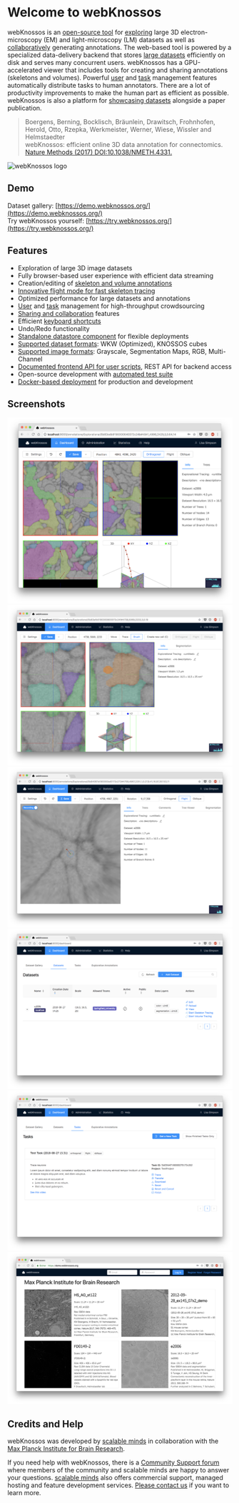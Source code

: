 # Welcome to webKnossos

webKnossos is an [open-source tool](https://github.com/scalableminds/webknossos) for [exploring](../guides/tracing_ui.md) large 3D electron-microscopy \(EM\) and light-microscopy \(LM\) datasets as well as [collaboratively](../guides/sharing.md) generating annotations. The web-based tool is powered by a specialized data-delivery backend that stores [large datasets](../guides/datasets.md) efficiently on disk and serves many concurrent users. webKnossos has a GPU-accelerated viewer that includes tools for creating and sharing annotations \(skeletons and volumes\). Powerful [user](../guides/users.md) and [task](../guides/tasks.md) management features automatically distribute tasks to human annotators. There are a lot of productivity improvements to make the human part as efficient as possible. webKnossos is also a platform for [showcasing datasets](https://demo.webknossos.org) alongside a paper publication.

> Boergens, Berning, Bocklisch, Bräunlein, Drawitsch, Frohnhofen, Herold, Otto, Rzepka, Werkmeister, Werner, Wiese, Wissler and Helmstaedter  
> webKnossos: efficient online 3D data annotation for connectomics.  
> [Nature Methods \(2017\) DOI:10.1038/NMETH.4331.](https://www.nature.com/articles/nmeth.4331)

![webKnossos logo](https://webknossos.brain.mpg.de/assets/images/oxalis.svg)

## Demo

Dataset gallery: [https://demo.webknossos.org/](https://demo.webknossos.org/)  
Try webKnossos yourself: [https://try.webknossos.org/](https://try.webknossos.org/)

## Features

* Exploration of large 3D image datasets
* Fully browser-based user experience with efficient data streaming
* Creation/editing of [skeleton and volume annotations](../guides/tracing_ui.md)
* [Innovative flight mode for fast skeleton tracing](https://www.nature.com/articles/nmeth.4331)
* Optimized performance for large datasets and annotations
* [User](../guides/users.md) and [task](../guides/tasks.md) management for high-throughput crowdsourcing
* [Sharing and collaboration](../guides/sharing.md) features
* Efficient [keyboard shortcuts](../reference/keyboard_shortcuts.md)
* Undo/Redo functionality
* [Standalone datastore component](https://github.com/scalableminds/webknossos/tree/master/webknossos-datastore) for flexible deployments
* [Supported dataset formats](../guides/datasets.md): WKW \(Optimized\), KNOSSOS cubes
* [Supported image formats](../reference/data_formats.md): Grayscale, Segmentation Maps, RGB, Multi-Channel
* [Documented frontend API for user scripts](https://demo.webknossos.org/assets/docs/frontend-api/index.html), REST API for backend access
* Open-source development with [automated test suite](https://circleci.com/gh/scalableminds/webknossos)
* [Docker-based deployment](https://hub.docker.com/r/scalableminds/webknossos/) for production and development

## Screenshots

![Skeleton Annotations](../.gitbook/assets/tracing_ui_skeleton.png) ![Volume Annotations](../.gitbook/assets/tracing_ui_volume.png) ![Flight Mode](../.gitbook/assets/tracing_ui_flight%20%281%29.png) ![Managing Datasets](../.gitbook/assets/dashboard_datasets%20%281%29.png) ![Working on Tasks](../.gitbook/assets/dashboard_tasks%20%282%29.png) ![Showcasing Datasets](../.gitbook/assets/spotlight%20%282%29.png)

## Credits and Help

webKnossos was developed by [scalable minds](https://scalableminds.com) in collaboration with the [Max Planck Institute for Brain Research](https://brain.mpg.de/connectomics).

If you need help with webKnossos, there is a [Community Support forum](https://support.webknososs.org) where members of the community and scalable minds are happy to answer your questions. [scalable minds](https://scalableminds.com) also offers commercial support, managed hosting and feature development services. [Please contact us](mailto:hello@scalableminds.com) if you want to learn more.

